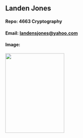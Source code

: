 ## Landen Jones
#### Repo: 4663 Cryptography
#### Email: landensjones@yahoo.com
#### Image:
<img src="https://user-images.githubusercontent.com/59664899/86662262-2b507b00-bfb2-11ea-9be0-7efcb69e59bd.png" width="185" height="250" /> 
